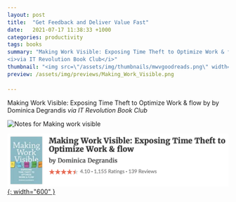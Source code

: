 ```yaml
---
layout: post
title:  "Get Feedback and Deliver Value Fast"
date:   2021-07-17 11:38:33 +1000
categories: productivity
tags: books
summary: "Making Work Visible: Exposing Time Theft to Optimize Work & flow by by Dominica Degrandis
<i>via IT Revolution Book Club</i>"
thumbnail: "<img src=\"/assets/img/thumbnails/mwvgoodreads.png\" width=\"600\">"
preview: /assets/img/previews/Making_Work_Visible.png

---
```


Making Work Visible: Exposing Time Theft to Optimize Work & flow by by Dominica Degrandis
_via IT Revolution Book Club_

![Notes for Making work visible][notes]

[![Book][goodreads]{: width="600" }][source]

[notes]: /assets/img/notes/Making_Work_Visible.png
[source]: https://www.goodreads.com/en/book/show/36458712
[goodreads]: /assets/img/thumbnails/mwvgoodreads.png
